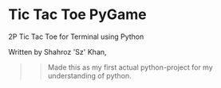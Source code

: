 # Tic Tac Toe PyGame
2P Tic Tac Toe for Terminal using Python

Written by Shahroz 'Sz' Khan, 

>> Made this as my first actual python-project for my understanding of python.
